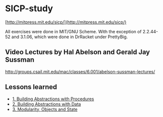 # SICP-study

[http://mitpress.mit.edu/sicp/](http://mitpress.mit.edu/sicp/)

All exercises were done in MIT/GNU Scheme. With the exception of 2.2.44-52 and
3.1.06, which were done in DrRacket under PrettyBig.

## Video Lectures by Hal Abelson and Gerald Jay Sussman

http://groups.csail.mit.edu/mac/classes/6.001/abelson-sussman-lectures/

## Lessons learned

* [1. Building Abstractions with Procedures](/ernestas/SICP-study/blob/master/lessons_learned/1-Building_Abstractions_with_Procedures.md)
* [2. Building Abstractions with Data](/ernestas/SICP-study/blob/master/lessons_learned/2-Building_Abstractions_with_Data.md)
* [3. Modularity, Objects and State](/ernestas/SICP-study/blob/master/lessons_learned/3-Modularity_Objects_and_State.md)
